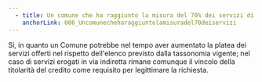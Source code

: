 ```yaml
---
  - title: Un comune che ha raggiunto la misura del 70% dei servizi di incasso previsti come risultato necessario per ottenere i contributi previsti dal Fondo di Innovazione, può presentare al bando per la Misura 1.4.3 "Adozione di PagoPA" un numero di servizi aggiuntivi che vanno a coprire il perimetro totale attuale dei servizi di incasso?
    anchorLink: 006_Uncomunecheharaggiuntolamisuradel70deiservizi
---
```


Si, in quanto un Comune potrebbe nel tempo aver aumentato la platea dei servizi offerti nel rispetto dell'elenco previsto dalla tassonomia vigente; nel caso di servizi erogati in via indiretta rimane comunque il vincolo della titolarità del credito come requisito per legittimare la richiesta.